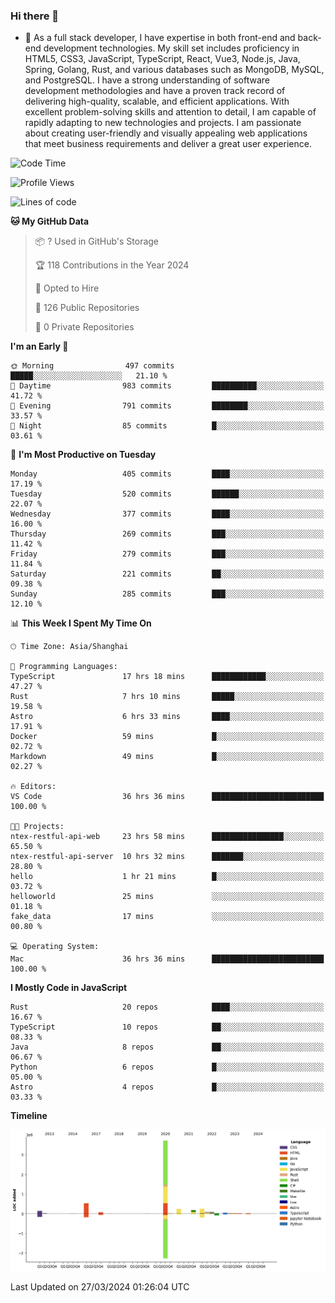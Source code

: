 ### Hi there 👋

- 🌱 As a full stack developer, I have expertise in both front-end and back-end development technologies. My skill set includes proficiency in HTML5, CSS3, JavaScript, TypeScript, React, Vue3, Node.js, Java, Spring, Golang, Rust, and various databases such as MongoDB, MySQL, and PostgreSQL. I have a strong understanding of software development methodologies and have a proven track record of delivering high-quality, scalable, and efficient applications. With excellent problem-solving skills and attention to detail, I am capable of rapidly adapting to new technologies and projects. I am passionate about creating user-friendly and visually appealing web applications that meet business requirements and deliver a great user experience.

<!--START_SECTION:waka-->
![Code Time](http://img.shields.io/badge/Code%20Time-1%2C299%20hrs%2058%20mins-blue)

![Profile Views](http://img.shields.io/badge/Profile%20Views-0-blue)

![Lines of code](https://img.shields.io/badge/From%20Hello%20World%20I%27ve%20Written-5.6%20million%20lines%20of%20code-blue)

**🐱 My GitHub Data** 

> 📦 ? Used in GitHub's Storage 
 > 
> 🏆 118 Contributions in the Year 2024
 > 
> 💼 Opted to Hire
 > 
> 📜 126 Public Repositories 
 > 
> 🔑 0 Private Repositories 
 > 
**I'm an Early 🐤** 

```text
🌞 Morning                497 commits         █████░░░░░░░░░░░░░░░░░░░░   21.10 % 
🌆 Daytime                983 commits         ██████████░░░░░░░░░░░░░░░   41.72 % 
🌃 Evening                791 commits         ████████░░░░░░░░░░░░░░░░░   33.57 % 
🌙 Night                  85 commits          █░░░░░░░░░░░░░░░░░░░░░░░░   03.61 % 
```
📅 **I'm Most Productive on Tuesday** 

```text
Monday                   405 commits         ████░░░░░░░░░░░░░░░░░░░░░   17.19 % 
Tuesday                  520 commits         ██████░░░░░░░░░░░░░░░░░░░   22.07 % 
Wednesday                377 commits         ████░░░░░░░░░░░░░░░░░░░░░   16.00 % 
Thursday                 269 commits         ███░░░░░░░░░░░░░░░░░░░░░░   11.42 % 
Friday                   279 commits         ███░░░░░░░░░░░░░░░░░░░░░░   11.84 % 
Saturday                 221 commits         ██░░░░░░░░░░░░░░░░░░░░░░░   09.38 % 
Sunday                   285 commits         ███░░░░░░░░░░░░░░░░░░░░░░   12.10 % 
```


📊 **This Week I Spent My Time On** 

```text
🕑︎ Time Zone: Asia/Shanghai

💬 Programming Languages: 
TypeScript               17 hrs 18 mins      ████████████░░░░░░░░░░░░░   47.27 % 
Rust                     7 hrs 10 mins       █████░░░░░░░░░░░░░░░░░░░░   19.58 % 
Astro                    6 hrs 33 mins       ████░░░░░░░░░░░░░░░░░░░░░   17.91 % 
Docker                   59 mins             █░░░░░░░░░░░░░░░░░░░░░░░░   02.72 % 
Markdown                 49 mins             █░░░░░░░░░░░░░░░░░░░░░░░░   02.27 % 

🔥 Editors: 
VS Code                  36 hrs 36 mins      █████████████████████████   100.00 % 

🐱‍💻 Projects: 
ntex-restful-api-web     23 hrs 58 mins      ████████████████░░░░░░░░░   65.50 % 
ntex-restful-api-server  10 hrs 32 mins      ███████░░░░░░░░░░░░░░░░░░   28.80 % 
hello                    1 hr 21 mins        █░░░░░░░░░░░░░░░░░░░░░░░░   03.72 % 
helloworld               25 mins             ░░░░░░░░░░░░░░░░░░░░░░░░░   01.18 % 
fake_data                17 mins             ░░░░░░░░░░░░░░░░░░░░░░░░░   00.80 % 

💻 Operating System: 
Mac                      36 hrs 36 mins      █████████████████████████   100.00 % 
```

**I Mostly Code in JavaScript** 

```text
Rust                     20 repos            ████░░░░░░░░░░░░░░░░░░░░░   16.67 % 
TypeScript               10 repos            ██░░░░░░░░░░░░░░░░░░░░░░░   08.33 % 
Java                     8 repos             ██░░░░░░░░░░░░░░░░░░░░░░░   06.67 % 
Python                   6 repos             █░░░░░░░░░░░░░░░░░░░░░░░░   05.00 % 
Astro                    4 repos             █░░░░░░░░░░░░░░░░░░░░░░░░   03.33 % 
```



**Timeline**

![Lines of Code chart](https://raw.githubusercontent.com/elton/elton/main/assets/bar_graph.png)


 Last Updated on 27/03/2024 01:26:04 UTC
<!--END_SECTION:waka-->

<!--
**elton/elton** is a ✨ _special_ ✨ repository because its `README.md` (this file) appears on your GitHub profile.

Here are some ideas to get you started:

- 🔭 I’m currently working on ...
- 🌱 I’m currently learning ...
- 👯 I’m looking to collaborate on ...
- 🤔 I’m looking for help with ...
- 💬 Ask me about ...
- 📫 How to reach me: ...
- 😄 Pronouns: ...
- ⚡ Fun fact: ...
-->
